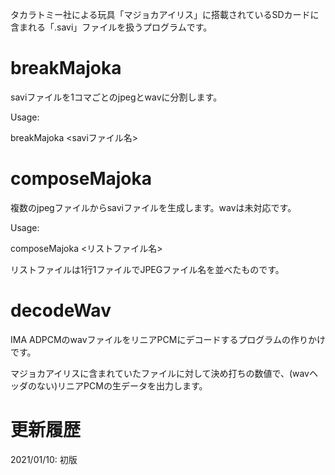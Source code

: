 タカラトミー社による玩具「マジョカアイリス」に搭載されているSDカードに含まれる「.savi」ファイルを扱うプログラムです。

# breakMajoka
saviファイルを1コマごとのjpegとwavに分割します。

Usage:

breakMajoka <saviファイル名>

# composeMajoka
複数のjpegファイルからsaviファイルを生成します。wavは未対応です。

Usage:

composeMajoka <リストファイル名>

リストファイルは1行1ファイルでJPEGファイル名を並べたものです。

# decodeWav
IMA ADPCMのwavファイルをリニアPCMにデコードするプログラムの作りかけです。

マジョカアイリスに含まれていたファイルに対して決め打ちの数値で、(wavヘッダのない)リニアPCMの生データを出力します。

# 更新履歴
2021/01/10: 初版

